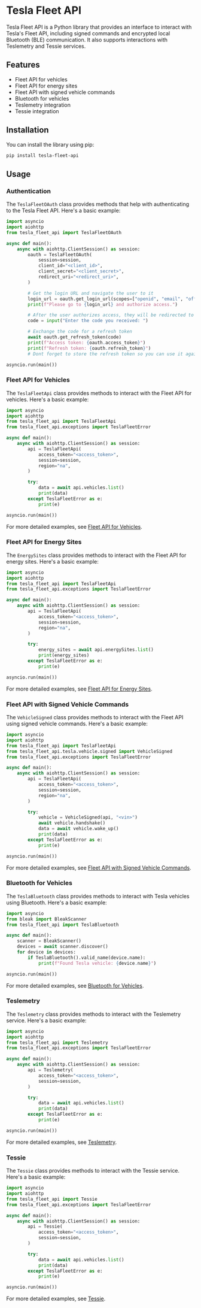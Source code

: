 # Tesla Fleet API

Tesla Fleet API is a Python library that provides an interface to interact with Tesla's Fleet API, including signed commands and encrypted local Bluetooth (BLE) communication. It also supports interactions with Teslemetry and Tessie services.

## Features

- Fleet API for vehicles
- Fleet API for energy sites
- Fleet API with signed vehicle commands
- Bluetooth for vehicles
- Teslemetry integration
- Tessie integration

## Installation

You can install the library using pip:

```bash
pip install tesla-fleet-api
```

## Usage

### Authentication

The `TeslaFleetOAuth` class provides methods that help with authenticating to the Tesla Fleet API. Here's a basic example:

```python
import asyncio
import aiohttp
from tesla_fleet_api import TeslaFleetOAuth

async def main():
    async with aiohttp.ClientSession() as session:
        oauth = TeslaFleetOAuth(
            session=session,
            client_id="<client_id>",
            client_secret="<client_secret>",
            redirect_uri="<redirect_uri>",
        )

        # Get the login URL and navigate the user to it
        login_url = oauth.get_login_url(scopes=["openid", "email", "offline_access"])
        print(f"Please go to {login_url} and authorize access.")

        # After the user authorizes access, they will be redirected to the redirect_uri with a code
        code = input("Enter the code you received: ")

        # Exchange the code for a refresh token
        await oauth.get_refresh_token(code)
        print(f"Access token: {oauth.access_token}")
        print(f"Refresh token: {oauth.refresh_token}")
        # Dont forget to store the refresh token so you can use it again later

asyncio.run(main())
```

### Fleet API for Vehicles

The `TeslaFleetApi` class provides methods to interact with the Fleet API for vehicles. Here's a basic example:

```python
import asyncio
import aiohttp
from tesla_fleet_api import TeslaFleetApi
from tesla_fleet_api.exceptions import TeslaFleetError

async def main():
    async with aiohttp.ClientSession() as session:
        api = TeslaFleetApi(
            access_token="<access_token>",
            session=session,
            region="na",
        )

        try:
            data = await api.vehicles.list()
            print(data)
        except TeslaFleetError as e:
            print(e)

asyncio.run(main())
```

For more detailed examples, see [Fleet API for Vehicles](docs/fleet_api_vehicles.md).

### Fleet API for Energy Sites

The `EnergySites` class provides methods to interact with the Fleet API for energy sites. Here's a basic example:

```python
import asyncio
import aiohttp
from tesla_fleet_api import TeslaFleetApi
from tesla_fleet_api.exceptions import TeslaFleetError

async def main():
    async with aiohttp.ClientSession() as session:
        api = TeslaFleetApi(
            access_token="<access_token>",
            session=session,
            region="na",
        )

        try:
            energy_sites = await api.energySites.list()
            print(energy_sites)
        except TeslaFleetError as e:
            print(e)

asyncio.run(main())
```

For more detailed examples, see [Fleet API for Energy Sites](docs/fleet_api_energy_sites.md).

### Fleet API with Signed Vehicle Commands

The `VehicleSigned` class provides methods to interact with the Fleet API using signed vehicle commands. Here's a basic example:

```python
import asyncio
import aiohttp
from tesla_fleet_api import TeslaFleetApi
from tesla_fleet_api.tesla.vehicle.signed import VehicleSigned
from tesla_fleet_api.exceptions import TeslaFleetError

async def main():
    async with aiohttp.ClientSession() as session:
        api = TeslaFleetApi(
            access_token="<access_token>",
            session=session,
            region="na",
        )

        try:
            vehicle = VehicleSigned(api, "<vin>")
            await vehicle.handshake()
            data = await vehicle.wake_up()
            print(data)
        except TeslaFleetError as e:
            print(e)

asyncio.run(main())
```

For more detailed examples, see [Fleet API with Signed Vehicle Commands](docs/fleet_api_signed_commands.md).

### Bluetooth for Vehicles

The `TeslaBluetooth` class provides methods to interact with Tesla vehicles using Bluetooth. Here's a basic example:

```python
import asyncio
from bleak import BleakScanner
from tesla_fleet_api import TeslaBluetooth

async def main():
    scanner = BleakScanner()
    devices = await scanner.discover()
    for device in devices:
        if TeslaBluetooth().valid_name(device.name):
            print(f"Found Tesla vehicle: {device.name}")

asyncio.run(main())
```

For more detailed examples, see [Bluetooth for Vehicles](docs/bluetooth_vehicles.md).

### Teslemetry

The `Teslemetry` class provides methods to interact with the Teslemetry service. Here's a basic example:

```python
import asyncio
import aiohttp
from tesla_fleet_api import Teslemetry
from tesla_fleet_api.exceptions import TeslaFleetError

async def main():
    async with aiohttp.ClientSession() as session:
        api = Teslemetry(
            access_token="<access_token>",
            session=session,
        )

        try:
            data = await api.vehicles.list()
            print(data)
        except TeslaFleetError as e:
            print(e)

asyncio.run(main())
```

For more detailed examples, see [Teslemetry](docs/teslemetry.md).

### Tessie

The `Tessie` class provides methods to interact with the Tessie service. Here's a basic example:

```python
import asyncio
import aiohttp
from tesla_fleet_api import Tessie
from tesla_fleet_api.exceptions import TeslaFleetError

async def main():
    async with aiohttp.ClientSession() as session:
        api = Tessie(
            access_token="<access_token>",
            session=session,
        )

        try:
            data = await api.vehicles.list()
            print(data)
        except TeslaFleetError as e:
            print(e)

asyncio.run(main())
```

For more detailed examples, see [Tessie](docs/tessie.md).
